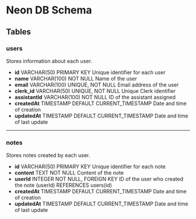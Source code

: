 # Neon DB Schema

## Tables

### users
Stores information about each user.

- **id**           VARCHAR(50)       PRIMARY KEY                     Unique identifier for each user
- **name**         VARCHAR(100)  NOT NULL                        Name of the user
- **email**        VARCHAR(100)  UNIQUE, NOT NULL                Email address of the user
- **clerk_id**     VARCHAR(50)   UNIQUE, NOT NULL                Unique Clerk identifier
- **assistantId**  VARCHAR(100)  NOT NULL                        ID of the assistant assigned
- **createdAt**    TIMESTAMP     DEFAULT CURRENT_TIMESTAMP       Date and time of creation
- **updatedAt**    TIMESTAMP     DEFAULT CURRENT_TIMESTAMP       Date and time of last update

---

### notes
Stores notes created by each user.

- **id**           VARCHAR(50)       PRIMARY KEY                     Unique identifier for each note
- **content**      TEXT          NOT NULL                        Content of the note
- **userId**       INTEGER       NOT NULL, FOREIGN KEY           ID of the user who created the note
                                (userId) REFERENCES users(id)  
- **createdAt**    TIMESTAMP     DEFAULT CURRENT_TIMESTAMP       Date and time of creation
- **updatedAt**    TIMESTAMP     DEFAULT CURRENT_TIMESTAMP       Date and time of last update
